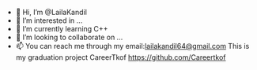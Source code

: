 - 👋 Hi, I’m @LailaKandil
- 👀 I’m interested in ...
- 🌱 I’m currently learning C++
- 💞️ I’m looking to collaborate on ...
- 📫 You can reach me through my email:lailakandil64@gmail.com
This is my graduation project CareerTkof
https://github.com/Careertkof
<!---
LailaKandil/LailaKandil is a ✨ special ✨ repository because its `README.md` (this file) appears on your GitHub profile.
You can click the Preview link to take a look at your changes.
--->
